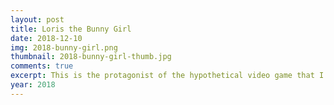 ```yaml
---
layout: post
title: Loris the Bunny Girl
date: 2018-12-10
img: 2018-bunny-girl.png
thumbnail: 2018-bunny-girl-thumb.jpg
comments: true
excerpt: This is the protagonist of the hypothetical video game that I never made! Despite her dreamy looks, she is actually a psychotic killer! :)
year: 2018
---
```

